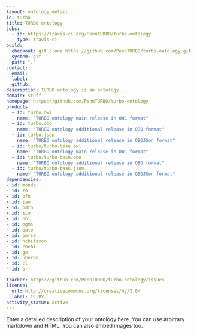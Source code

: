 ```yaml
---
layout: ontology_detail
id: turbo
title: TURBO ontology
jobs:
  - id: https://travis-ci.org/PennTURBO/turbo-ontology
    type: travis-ci
build:
  checkout: git clone https://github.com/PennTURBO/turbo-ontology.git
  system: git
  path: "."
contact:
  email: 
  label: 
  github: 
description: TURBO ontology is an ontology...
domain: stuff
homepage: https://github.com/PennTURBO/turbo-ontology
products:
  - id: turbo.owl
    name: "TURBO ontology main release in OWL format"
  - id: turbo.obo
    name: "TURBO ontology additional release in OBO format"
  - id: turbo.json
    name: "TURBO ontology additional release in OBOJSon format"
  - id: turbo/turbo-base.owl
    name: "TURBO ontology main release in OWL format"
  - id: turbo/turbo-base.obo
    name: "TURBO ontology additional release in OBO format"
  - id: turbo/turbo-base.json
    name: "TURBO ontology additional release in OBOJSon format"
dependencies:
- id: mondo
- id: ro
- id: bfo
- id: iao
- id: pdro
- id: ico
- id: obi
- id: ogms
- id: pato
- id: omrse
- id: ncbitaxon
- id: chebi
- id: go
- id: uberon
- id: cl
- id: pr

tracker: https://github.com/PennTURBO/turbo-ontology/issues
license:
  url: http://creativecommons.org/licenses/by/3.0/
  label: CC-BY
activity_status: active
---
```


Enter a detailed description of your ontology here. You can use arbitrary markdown and HTML.
You can also embed images too.

